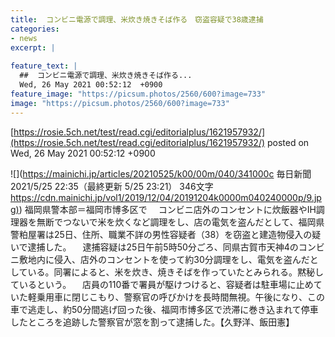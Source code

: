 ```yaml
---
title:  コンビニ電源で調理、米炊き焼きそば作る　窃盗容疑で38歳逮捕  
categories:
- news
excerpt: |
  
feature_text: |
  ##  コンビニ電源で調理、米炊き焼きそば作る...
  Wed, 26 May 2021 00:52:12  +0900
feature_image: "https://picsum.photos/2560/600?image=733"
image: "https://picsum.photos/2560/600?image=733"
---
```


[https://rosie.5ch.net/test/read.cgi/editorialplus/1621957932/](https://rosie.5ch.net/test/read.cgi/editorialplus/1621957932/)
posted on Wed, 26 May 2021 00:52:12  +0900

<!--more-->

![](https://mainichi.jp/articles/20210525/k00/00m/040/341000c 毎日新聞 2021/5/25 22:35（最終更新 5/25 23:21） 346文字 [https://cdn.mainichi.jp/vol1/2019/12/04/20191204k0000m040240000p/9.jpg)](https://cdn.mainichi.jp/vol1/2019/12/04/20191204k0000m040240000p/9.jpg)) 福岡県警本部＝福岡市博多区で 　コンビニ店外のコンセントに炊飯器やIH調理器を無断でつないで米を炊くなど調理をし、店の電気を盗んだとして、福岡県警粕屋署は25日、住所、職業不詳の男性容疑者（38）を窃盗と建造物侵入の疑いで逮捕した。 　逮捕容疑は25日午前5時50分ごろ、同県古賀市天神4のコンビニ敷地内に侵入、店外のコンセントを使って約30分調理をし、電気を盗んだとしている。同署によると、米を炊き、焼きそばを作っていたとみられる。黙秘しているという。 　店員の110番で署員が駆けつけると、容疑者は駐車場に止めていた軽乗用車に閉じこもり、警察官の呼びかけを長時間無視。午後になり、この車で逃走し、約50分間逃げ回った後、福岡市博多区で渋滞に巻き込まれて停車したところを追跡した警察官が窓を割って逮捕した。【久野洋、飯田憲】

